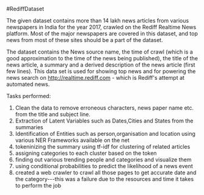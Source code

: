 #RediffDataset

The given dataset contains more than 14 lakh news articles from various newspapers in India for the year 2017, crawled on the Rediff Realtime News platform. Most of the major newspapers are covered in this dataset, and top news from most of these sites should be a part of the dataset.

The dataset contains the News source name, the time of crawl (which is a good approximation to the time of the news being published), the title of the news article, a summary and a derived description of the news article (first few lines). This data set is used for showing top news and for powering the news search on http://realtime.rediff.com - which is Rediff's attempt at automated news.

Tasks performed:<ol>
<li>Clean the data to remove erroneous characters, news paper name etc. from the title and subject line.</li>
<li>Extraction of Latent Variables such as Dates,Cities and States from the summaries</li>
<li>Identification of Entities such as person,organisation and location using various NER Frameworks available on the net</li>
<li>tokeninizing the summary using tf-idf for clustering of related articles</li>
<li>assigning categories to each cluster based on the token</li>
<li>finding out various trending people and categories and visualize them</li>
<li>using conditional probabilities to predict the likelihood of a news event</li>
<li>created a web crawler to crawl all those pages to get accurate date and the category---this was a failure due to the resources and time it takes to perform the job</li>
</ol>
